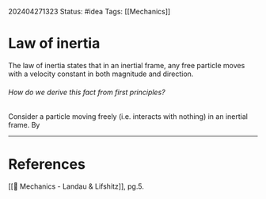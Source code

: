 202404271323
Status: #idea
Tags: [[Mechanics]]

# Law of inertia

The law of inertia states that in an inertial frame, any free particle moves with a velocity constant in both magnitude and direction.

###### How do we derive this fact from first principles?
Consider a particle moving freely (i.e. interacts with nothing) in an inertial frame. By 

___
# References
[[📕 Mechanics - Landau & Lifshitz]], pg.5.